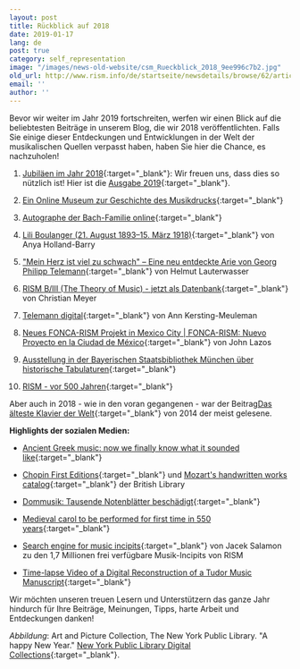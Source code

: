 ```yaml
---
layout: post
title: Rückblick auf 2018
date: 2019-01-17
lang: de
post: true
category: self_representation
image: "/images/news-old-website/csm_Rueckblick_2018_9ee996c7b2.jpg"
old_url: http://www.rism.info/de/startseite/newsdetails/browse/62/article/64/looking-back-on-2018.html
email: ''
author: ''
---
```



Bevor wir weiter im Jahr 2019 fortschreiten, werfen wir einen Blick auf die beliebtesten Beiträge in unserem Blog, die wir 2018 veröffentlichten. Falls Sie einige dieser Entdeckungen und Entwicklungen in der Welt der musikalischen Quellen verpasst haben, haben Sie hier die Chance, es nachzuholen!

1. [Jubiläen im Jahr 2018](http://www.rism.info/de/startseite/newsdetails/article/64/musical-anniversaries-in-2018.html?tx_ttnews%5Byear%5D=2018&tx_ttnews%5Bmonth%5D=01&cHash=ecc1c0c9c1ca777863c5a496b285f6be){:target="_blank"}: Wir freuen uns, dass dies so nützlich ist! Hier ist die [Ausgabe 2019](http://www.rism.info/de/startseite/newsdetails/article/2/musical-anniversaries-in-2019.html){:target="_blank"}.

2. [Ein Online Museum zur Geschichte des Musikdrucks](http://www.rism.info/de/startseite/newsdetails/article/64/the-music-printing-history-online-museum.html?tx_ttnews%5Byear%5D=2018&tx_ttnews%5Bmonth%5D=03&cHash=95da634b6730eceeb2fc8fb9373dc177){:target="_blank"}

3. [Autographe der Bach-Familie online](http://www.rism.info/de/startseite/newsdetails/article/64/bach-family-autographs-online.html?tx_ttnews%5Byear%5D=2018&tx_ttnews%5Bmonth%5D=04&cHash=0739ff2c4e830609da358532edb16f72){:target="_blank"}

4. [Lili Boulanger (21. August 1893–15. März 1918)](http://www.rism.info/de/startseite/newsdetails/article/64/lili-boulanger-21-august-1893-15-march-1918.html?tx_ttnews%5Byear%5D=2018&tx_ttnews%5Bmonth%5D=03&cHash=be96ace20ad7af2c80acf2222eeb6b54){:target="_blank"} von Anya Holland-Barry

5. ["Mein Herz ist viel zu schwach" – Eine neu entdeckte Arie von Georg Philipp Telemann](http://www.rism.info/de/startseite/newsdetails/article/64/mein-herz-ist-viel-zu-schwach-a-newly-discovered-aria-by-georg-philipp-telemann.html?tx_ttnews%5Byear%5D=2018&tx_ttnews%5Bmonth%5D=02&cHash=0e945b7431477aa3077fc5b3d65247fa){:target="_blank"} von Helmut Lauterwasser

6. [RISM B/III (The Theory of Music) - jetzt als Datenbank](http://www.rism.info/de/startseite/newsdetails/article/64/risms-biii-the-theory-of-music-now-a-database.html?tx_ttnews%5Byear%5D=2018&tx_ttnews%5Bmonth%5D=04&cHash=8e493c2ac5565d4182fe7f2696264c6c){:target="_blank"} von Christian Meyer

7. [Telemann digital](http://www.rism.info/de/startseite/newsdetails/article/64/telemann-digital.html?tx_ttnews%5Byear%5D=2018&tx_ttnews%5Bmonth%5D=08&cHash=219dc4f0f227abf4b6a07c57f10b012c){:target="_blank"} von Ann Kersting-Meuleman

8. [Neues FONCA-RISM Projekt in Mexico City | FONCA-RISM: Nuevo Proyecto en la Ciudad de México](http://www.rism.info/de/startseite/newsdetails/article/64/new-fonca-rism-project-in-mexico-city-fonca-rism-nuevo-proyecto-en-la-ciudad-de-mexico.html?tx_ttnews%5Byear%5D=2018&tx_ttnews%5Bmonth%5D=01&cHash=2500fdb8b2aaee1d57ba10ddf2ec9593){:target="_blank"} von John Lazos

9. [Ausstellung in der Bayerischen Staatsbibliothek München über historische Tabulaturen](http://www.rism.info/de/startseite/newsdetails/article/64/exhibit-in-the-bavarian-state-library-on-historic-tablatures.html?tx_ttnews%5Byear%5D=2018&tx_ttnews%5Bmonth%5D=01&cHash=484da59ffd1e4424a85eaf8b0478947b){:target="_blank"}

10. [RISM - vor 500 Jahren](/self_representation/2018/09/17/rism500-years-ago.html){:target="_blank"}



Aber auch in 2018 - wie in den voran gegangenen - war der Beitrag[Das älteste Klavier der Welt](/rediscovered/2014/05/28/listen-to-the-worlds-oldest-piano.html){:target="_blank"} von 2014 der meist gelesene.



**Highlights der sozialen Medien:**

- [Ancient Greek music: now we finally know what it sounded like](https://theconversation.com/ancient-greek-music-now-we-finally-know-what-it-sounded-like-99895){:target="_blank"}

- [Chopin First Editions](https://blogs.bl.uk/music/2018/07/chopin-first-editions.html){:target="_blank"} und [Mozart's handwritten works catalog](http://www.openculture.com/2018/03/mozarts-diary-where-he-composed-his-final-masterpieces-is-now-digitized-and-available-online.html){:target="_blank"} der British Library

- [Dommusik: Tausende Notenblätter beschädigt](https://wien.orf.at/news/stories/2925291/){:target="_blank"}

- [Medieval carol to be performed for first time in 550 years](https://www.telegraph.co.uk/news/2018/12/23/medieval-carol-performed-first-time-550-years/){:target="_blank"}

- [Search engine for music incipits](http://musicalsources.org/){:target="_blank"} von Jacek Salamon zu den 1,7 Millionen frei verfügbare Musik-Incipits von RISM

- [Time-lapse Video of a Digital Reconstruction of a Tudor Music Manuscript](https://youtu.be/yQ5bfI9BR7E){:target="_blank"}



Wir möchten unseren treuen Lesern und Unterstützern das ganze Jahr hindurch für Ihre Beiträge, Meinungen, Tipps, harte Arbeit und Entdeckungen danken!



_Abbildung_: Art and Picture Collection, The New York Public Library. "A happy New Year." [New York Public Library Digital Collections](http://digitalcollections.nypl.org/items/510d47e3-47c3-a3d9-e040-e00a18064a99){:target="_blank"}.



<script type="text/javascript">var switchTo5x=true;</script><script type="text/javascript" src="http://w.sharethis.com/button/buttons.js"></script><script type="text/javascript">stLight.options({publisher: "9b601438-1ce1-49d8-bfd7-9cff5df54c17", doNotHash: false, doNotCopy: false, hashAddressBar: false});</script>


